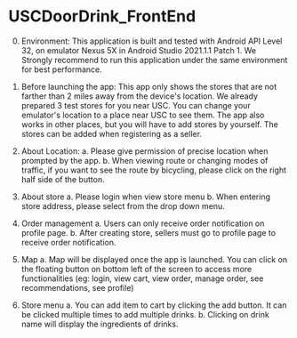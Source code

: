 # USCDoorDrink_FrontEnd

0. Environment: 
   This application is built and tested with Android API Level 32, on emulator Nexus 5X in 
   Android Studio 2021.1.1 Patch 1. We Strongly recommend to run this application under the same 
   environment for best performance.

1. Before launching the app:
   This app only shows the stores that are not farther than 2 miles away from the device's location.
   We already prepared 3 test stores for you near USC. You can change your emulator's location to a 
   place near USC to see them. The app also works in other places, but you will have to add stores 
   by yourself. The stores can be added when registering as a seller.

2. About Location:
  a. Please give permission of precise location when prompted by the app.
  b. When viewing route or changing modes of traffic, if you want to see the route by bicycling, 
   please click on the right half side of the button.
   
3. About store
  a. Please login when view store menu
  b. When entering store address, please select from the drop down menu.
   
3. Order management
  a. Users can only receive order notification on profile page.
  b. After creating store, sellers must go to profile page to receive order notification.
   
4. Map
  a. Map will be displayed once the app is launched. You can click on the floating button on bottom 
   left of the screen to access more functionalities (eg: login, view cart, view order, 
   manage order, see recommendations, see profile)
   
5. Store menu
  a. You can add item to cart by clicking the add button. It can be clicked multiple times to add 
   multiple drinks.
  b. Clicking on drink name will display the ingredients of drinks.
